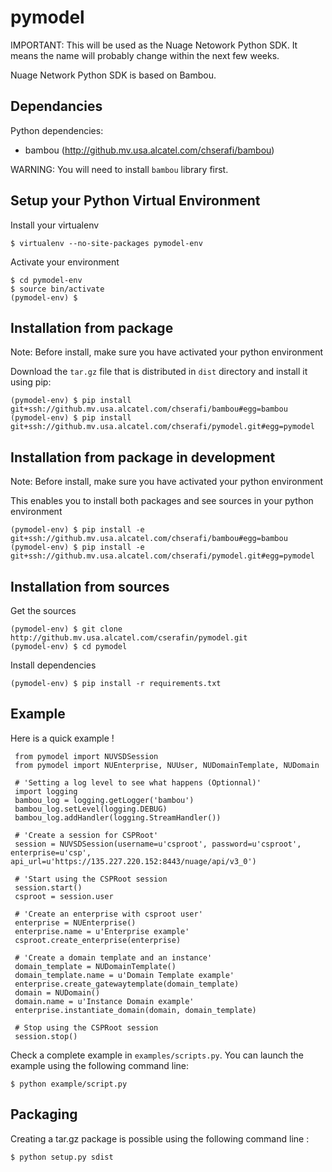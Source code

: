 pymodel
=======

IMPORTANT: This will be used as the Nuage Netowork Python SDK.
It means the name will probably change within the next few weeks.


Nuage Network Python SDK is based on Bambou.

Dependancies
------------

Python dependencies:
* bambou (http://github.mv.usa.alcatel.com/chserafi/bambou)

WARNING: You will need to install `bambou` library first.

Setup your Python Virtual Environment
-------------------------------------

Install your virtualenv

    $ virtualenv --no-site-packages pymodel-env

Activate your environment

    $ cd pymodel-env
    $ source bin/activate
    (pymodel-env) $

Installation from package
-------------------------

Note: Before install, make sure you have activated your python environment

Download the `tar.gz` file that is distributed in `dist` directory and install it using pip:

    (pymodel-env) $ pip install git+ssh://github.mv.usa.alcatel.com/chserafi/bambou#egg=bambou
    (pymodel-env) $ pip install git+ssh://github.mv.usa.alcatel.com/chserafi/pymodel.git#egg=pymodel

Installation from package in development
----------------------------------------

Note: Before install, make sure you have activated your python environment

This enables you to install both packages and see sources in your python environment

    (pymodel-env) $ pip install -e git+ssh://github.mv.usa.alcatel.com/chserafi/bambou#egg=bambou
    (pymodel-env) $ pip install -e git+ssh://github.mv.usa.alcatel.com/chserafi/pymodel.git#egg=pymodel


Installation from sources
-------------------------

Get the sources

    (pymodel-env) $ git clone http://github.mv.usa.alcatel.com/cserafin/pymodel.git
    (pymodel-env) $ cd pymodel

Install dependencies

    (pymodel-env) $ pip install -r requirements.txt


Example
-------

Here is a quick example !

     from pymodel import NUVSDSession
     from pymodel import NUEnterprise, NUUser, NUDomainTemplate, NUDomain

     # 'Setting a log level to see what happens (Optionnal)'
     import logging
     bambou_log = logging.getLogger('bambou')
     bambou_log.setLevel(logging.DEBUG)
     bambou_log.addHandler(logging.StreamHandler())

     # 'Create a session for CSPRoot'
     session = NUVSDSession(username=u'csproot', password=u'csproot', enterprise=u'csp', api_url=u'https://135.227.220.152:8443/nuage/api/v3_0')

     # 'Start using the CSPRoot session
     session.start()
     csproot = session.user

     # 'Create an enterprise with csproot user'
     enterprise = NUEnterprise()
     enterprise.name = u'Enterprise example'
     csproot.create_enterprise(enterprise)

     # 'Create a domain template and an instance'
     domain_template = NUDomainTemplate()
     domain_template.name = u'Domain Template example'
     enterprise.create_gatewaytemplate(domain_template)
     domain = NUDomain()
     domain.name = u'Instance Domain example'
     enterprise.instantiate_domain(domain, domain_template)

     # Stop using the CSPRoot session
     session.stop()


Check a complete example in `examples/scripts.py`. You can launch the example using the following command line:

    $ python example/script.py

Packaging
---------

Creating a tar.gz package is possible using the following command line :

    $ python setup.py sdist

